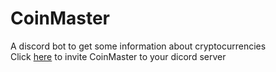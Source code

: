 # CoinMaster
A discord bot to get some information about cryptocurrencies <br>
Click [here](https://discord.com/oauth2/authorize?client_id=985503307294466088&permissions=0&scope=bot%20applications.commands) to invite CoinMaster to your dicord server
